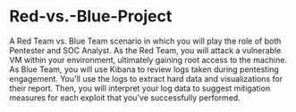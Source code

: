 # Red-vs.-Blue-Project
A Red Team vs. Blue Team scenario in which you will play the role of both Pentester and SOC Analyst.
As the Red Team, you will attack a vulnerable VM within your environment, ultimately gaining root access to the machine. 
As Blue Team, you will use Kibana to review logs taken during pentesting engagement. You'll use the logs to extract hard data and visualizations for their report. 
Then, you will interpret your log data to suggest mitigation measures for each exploit that you've successfully performed.
